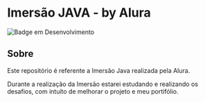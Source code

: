 # Imersão JAVA - by Alura

![Badge em Desenvolvimento](http://img.shields.io/static/v1?label=STATUS&message=EM%20DESENVOLVIMENTO&color=GREEN&style=for-the-badge)

## Sobre

Este repositório é referente a Imersão Java realizada pela Alura.

Durante a realização da Imersão estarei estudando e realizando os desafios, com intuíto de melhorar o projeto e meu portifólio.
